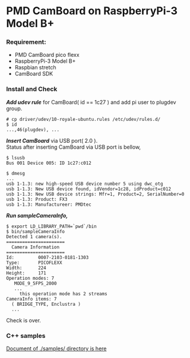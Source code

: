 # PMD CamBoard on RaspberryPi-3 Model B+

### Requirement:  
- PMD CamBoard pico flexx
- RaspberryPi-3 Model B+
- Raspbian stretch
- CamBoard SDK

### Install and Check

***Add udev rule*** for CamBoard( id == 1c27 ) and add pi user to plugdev group.

```
# cp driver/udev/10-royale-ubuntu.rules /etc/udev/rules.d/
$ id
...,46(plugdev), ...
```

***Insert CamBoard*** via USB port( 2.0 ).  
Status after inserting CamBoard via USB port is bellow,

```
$ lsusb
Bus 001 Device 005: ID 1c27:c012

$ dmesg
...
usb 1-1.3: new high-speed USB device number 5 using dwc_otg
usb 1-1.3: New USB device found, idVendor=1c28, idProduct=c012
usb 1-1.3: New USB device strings: Mfr=1, Product=2, SerialNumber=0
usb 1-1.3: Product: FX3
usb 1-1.3: Manufactureer: PMDtec
```

***Run sampleCameraInfo,***

```
$ export LD_LIBRARY_PATH=`pwd`/bin
$ bin/sampleCameraInfo
Detected 1 camera(s).
======================
  Camera Information
======================
Id:         0007-2103-0181-1303
Type:       PICOFLEXX
Width:      224
Height:     171
Operation modes: 7
   MODE_9_5FPS_2000
   ...
     this operation mode has 2 streams
CameraInfo items: 7
  ( BRIDGE_TYPE, Enclustra )
  ...
```
Check is over.  

### C++ samples

[Document of ./samples/ directory is here](samples/README_samples.md)
